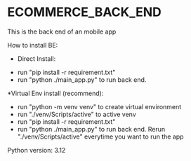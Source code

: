 # ECOMMERCE_BACK_END
This is the back end of an mobile app

How to install BE:

* Direct Install:
- run "pip install -r requirement.txt"
- run "python ./main_app.py" to run back end.

*Virtual Env install (recommend):
- run "python -m venv venv" to create virtual environment
- run "./venv/Scripts/active" to active venv
- run "pip install -r requirement.txt"
- run "python ./main_app.py" to run back end.
Rerun "./venv/Scripts/active" everytime you want to run the app

Python version: 3.12
